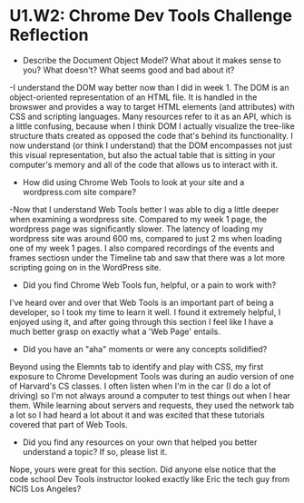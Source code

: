 # U1.W2: Chrome Dev Tools Challenge Reflection

* Describe the Document Object Model? What about it makes sense to you? What doesn't? What seems good and bad about it?

-I understand the DOM way better now than I did in week 1. The DOM is an object-oriented representation of an HTML file. It is handled in the browswer and provides a way to target HTML elements (and attributes) with CSS and scripting languages. Many resources refer to it as an API, which is a little confusing, because when I think DOM I actually visualize the tree-like structure thats created as opposed the code that's behind its functionality. I now understand (or think I understand) that the DOM encompasses not just this visual representation, but also the actual table that is sitting in your computer's memory and all of the code that allows us to interact with it. 

* How did using Chrome Web Tools to look at your site and a wordpress.com site compare?

-Now that I understand Web Tools better I was able to dig a little deeper when examining a wordpress site. Compared to my week 1 page, the wordpress page was significantly slower. The latency of loading my wordpress site was around 600 ms, compared to just 2 ms when loading one of my week 1 pages. I also compared recordings of the events and frames sectiosn under the Timeline tab and saw that there was a lot more scripting going on in the WordPress site. 

* Did you find Chrome Web Tools fun, helpful, or a pain to work with?

I've heard over and over that Web Tools is an important part of being a developer, so I took my time to learn it well. I found it extremely helpful, I enjoyed using it, and after going through this section I feel like I have a much better grasp on exactly what a 'Web Page' entails. 

* Did you have an "aha" moments or were any concepts solidified?

Beyond using the Elemnts tab to identify and play with CSS, my first exposure to Chrome Development Tools was during an audio version of one of Harvard's CS classes. I often listen when I'm in the car (I do a lot of driving) so I'm not always around a computer to test things out when I hear them. While learning about servers and requests, they used the network tab a lot so I had heard a lot about it and was excited that these tutorials covered that part of Web Tools. 

* Did you find any resources on your own that helped you better understand a topic? If so, please list it.

Nope, yours were great for this section. 
Did anyone else notice that the code school Dev Tools instructor looked exactly like Eric the tech guy from NCIS Los Angeles? 
